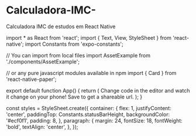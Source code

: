 # Calculadora-IMC-
Calculadora IMC de estudos em React Native


import * as React from 'react';
import { Text, View, StyleSheet } from 'react-native';
import Constants from 'expo-constants';

// You can import from local files
import AssetExample from './components/AssetExample';

// or any pure javascript modules available in npm
import { Card } from 'react-native-paper';

export default function App() {
  return (
    <View style={styles.container}>
      <Text style={styles.paragraph}>
        Change code in the editor and watch it change on your phone! Save to get a shareable url.
      </Text>
      <Card>
        <AssetExample />
      </Card>
    </View>
  );
}

const styles = StyleSheet.create({
  container: {
    flex: 1,
    justifyContent: 'center',
    paddingTop: Constants.statusBarHeight,
    backgroundColor: '#ecf0f1',
    padding: 8,
  },
  paragraph: {
    margin: 24,
    fontSize: 18,
    fontWeight: 'bold',
    textAlign: 'center',
  },
});
